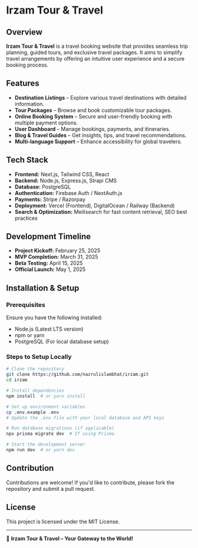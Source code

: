 # Irzam Tour & Travel

## Overview

**Irzam Tour & Travel** is a travel booking website that provides seamless trip planning, guided tours, and exclusive travel packages. It aims to simplify travel arrangements by offering an intuitive user experience and a secure booking process.

## Features

- **Destination Listings** – Explore various travel destinations with detailed information.
- **Tour Packages** – Browse and book customizable tour packages.
- **Online Booking System** – Secure and user-friendly booking with multiple payment options.
- **User Dashboard** – Manage bookings, payments, and itineraries.
- **Blog & Travel Guides** – Get insights, tips, and travel recommendations.
- **Multi-language Support** – Enhance accessibility for global travelers.

## Tech Stack

- **Frontend:** Next.js, Tailwind CSS, React
- **Backend:** Node.js, Express.js, Strapi CMS
- **Database:** PostgreSQL
- **Authentication:** Firebase Auth / NextAuth.js
- **Payments:** Stripe / Razorpay
- **Deployment:** Vercel (Frontend), DigitalOcean / Railway (Backend)
- **Search & Optimization:** Meilisearch for fast content retrieval, SEO best practices

## Development Timeline

- **Project Kickoff:** February 25, 2025
- **MVP Completion:** March 31, 2025
- **Beta Testing:** April 15, 2025
- **Official Launch:** May 1, 2025

## Installation & Setup

### Prerequisites

Ensure you have the following installed:

- Node.js (Latest LTS version)
- npm or yarn
- PostgreSQL (For local database setup)

### Steps to Setup Locally

```sh
# Clone the repository
git clone https://github.com/nazrulislambhat/irzam.git
cd irzam

# Install dependencies
npm install  # or yarn install

# Set up environment variables
cp .env.example .env
# Update the .env file with your local database and API keys

# Run database migrations (if applicable)
npx prisma migrate dev  # If using Prisma

# Start the development server
npm run dev  # or yarn dev
```

## Contribution

Contributions are welcome! If you'd like to contribute, please fork the repository and submit a pull request.

## License

This project is licensed under the MIT License.

---

🚀 **Irzam Tour & Travel – Your Gateway to the World!**
